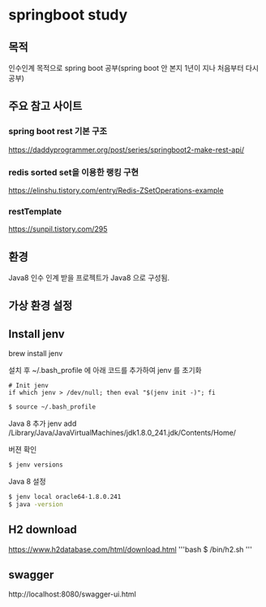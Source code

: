 # springboot study
## 목적
인수인계 목적으로 spring boot 공부(spring boot 안 본지 1년이 지나 처음부터 다시 공부)

## 주요 참고 사이트
### spring boot rest 기본 구조
https://daddyprogrammer.org/post/series/springboot2-make-rest-api/
### redis sorted set을 이용한 랭킹 구현
https://elinshu.tistory.com/entry/Redis-ZSetOperations-example
### restTemplate
https://sunpil.tistory.com/295

## 환경 
Java8 인수 인계 받을 프로젝트가 Java8 으로 구성됨.

## 가상 환경 설정
## Install jenv
brew install jenv

설치 후 ~/.bash_profile 에 아래 코드를 추가하여 jenv 를 초기화
```
# Init jenv
if which jenv > /dev/null; then eval "$(jenv init -)"; fi
```

```bash
$ source ~/.bash_profile
```

Java 8 추가
jenv add /Library/Java/JavaVirtualMachines/jdk1.8.0_241.jdk/Contents/Home/

버젼 확인
```bash
$ jenv versions
```

Java 8 설정
```bash
$ jenv local oracle64-1.8.0.241
$ java -version
```

## H2 download
https://www.h2database.com/html/download.html
'''bash
$ /bin/h2.sh
'''

## swagger
http://localhost:8080/swagger-ui.html
